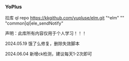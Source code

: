 ### YoPlus
拉库 ql repo https://kkgithub.com/yupluse/elm.git "^elm" "" "common|ql|ele_sendNotify"

声明：此库所有内容仅用于个人学习！！！

2024.05.19 饿了么修复，删除失效脚本

2024.06.04 新增ck检测，建议每天1-2次即可
